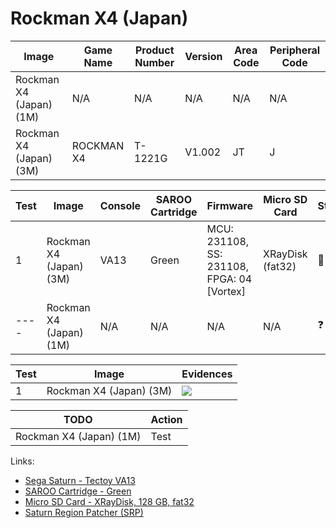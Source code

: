 # Rockman X4 (Japan)

| Image                   | Game Name  | Product Number | Version | Area Code | Peripheral Code |
| ----------------------- | ---------- | -------------- | ------- | --------- | --------------- |
| Rockman X4 (Japan) (1M) | N/A        | N/A            | N/A     | N/A       | N/A             |
| Rockman X4 (Japan) (3M) | ROCKMAN X4 | T-1221G        | V1.002  | JT        | J               |

| Test | Image                   | Console | SAROO Cartridge | Firmware                                   | Micro SD Card    | Status     | Time Played        |
| ---- | ----------------------- | ------- | --------------- | ------------------------------------------ | ---------------- | ---------- | ------------------ |
| 1    | Rockman X4 (Japan) (3M) | VA13    | Green           | MCU: 231108, SS: 231108, FPGA: 04 [Vortex] | XRayDisk (fat32) | :100:      | 1 hour, 46 minutes |
| ---- | Rockman X4 (Japan) (1M) | N/A     | N/A             | N/A                                        | N/A              | :question: | N/A                |

| Test | Image                   | Evidences                                                                                        |
| ---- | ----------------------- | ------------------------------------------------------------------------------------------------ |
| 1    | Rockman X4 (Japan) (3M) | [![](https://img.youtube.com/vi/YRtfkrKWTDI/0.jpg)](https://www.youtube.com/watch?v=YRtfkrKWTDI) |

| TODO                    | Action |
| ----------------------- | ------ |
| Rockman X4 (Japan) (1M) | Test   |

Links:

- [Sega Saturn - Tectoy VA13](../../../../Info/Consoles/VA13/README.md)
- [SAROO Cartridge - Green](../../../../Info/Cartridges/RetroGameParadiseStore/1.32F/README.md)
- [Micro SD Card - XRayDisk, 128 GB, fat32](../../../../Info/SdCards/XRayDisk/128GB/fat32/README.md)
- [Saturn Region Patcher (SRP)](https://segaxtreme.net/resources/saturn-region-patcher.81/download)
